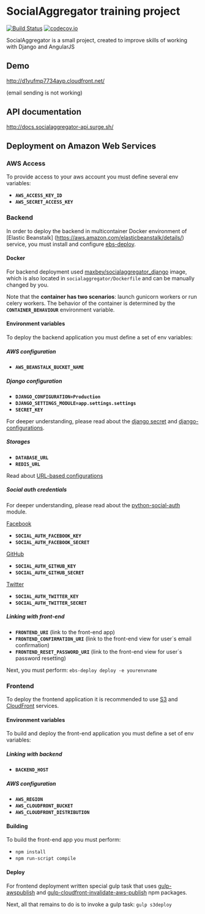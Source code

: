 # SocialAggregator training project

[![Build Status](https://travis-ci.org/Maxbey/socialaggregator.svg?branch=master)](https://travis-ci.org/Maxbey/socialaggregator)
[![codecov.io](https://codecov.io/gh/Maxbey/socialaggregator/branch/master/graphs/badge.svg)](https://codecov.io/gh/Maxbey/socialaggregator/branch/master/)

SocialAggregator is a small project, created to improve skills of working with Django and AngularJS
## Demo
http://d1yufmp7734ayp.cloudfront.net/

(email sending is not working)

## API documentation
http://docs.socialaggregator-api.surge.sh/

## Deployment on Amazon Web Services
### AWS Access
To provide access to your aws account you must define several env variables:
 - **`AWS_ACCESS_KEY_ID`**
 - **`AWS_SECRET_ACCESS_KEY`**

### Backend
In order to deploy the backend in multicontainer Docker environment of [Elastic Beanstalk] (https://aws.amazon.com/elasticbeanstalk/details/) service, you must install and configure [ebs-deploy](https://github.com/briandilley/ebs-deploy).

#### Docker
For backend deployment used [maxbey/socialaggregator_django](https://hub.docker.com/r/maxbey/socialaggregator_django/) image, which is also located in `socialaggregator/Dockerfile` and can be manually changed by you.

Note that the **container has two scenarios**: launch gunicorn workers or run celery workers.
The behavior of the container is determined by the **`CONTAINER_BEHAVIOUR`** environment variable.

#### Environment variables
To deploy the backend application you must define a set of env variables:

##### AWS configuration
 - **`AWS_BEANSTALK_BUCKET_NAME`**

##### Django configuration
 - **`DJANGO_CONFIGURATION=Production`**
 - **`DJANGO_SETTINGS_MODULE=app.settings.settings`**
 - **`SECRET_KEY`**

For deeper understanding, please read about the [django secret](https://docs.djangoproject.com/en/1.10/ref/settings/#std:setting-SECRET_KEY) and [django-configurations](https://django-configurations.readthedocs.io/en/stable/).

##### Storages
 - **`DATABASE_URL`**
 - **`REDIS_URL`**

Read about [URL-based configurations](https://django-configurations.readthedocs.io/en/stable/values/#url-based-values)

##### Social auth credentials
For deeper understanding, please read about the [python-social-auth](http://psa.matiasaguirre.net/docs/index.html) module.

[Facebook](http://psa.matiasaguirre.net/docs/backends/facebook.html)
 - **`SOCIAL_AUTH_FACEBOOK_KEY`**
 - **`SOCIAL_AUTH_FACEBOOK_SECRET`**

[GitHub](http://psa.matiasaguirre.net/docs/backends/github.html)
 - **`SOCIAL_AUTH_GITHUB_KEY`**
 - **`SOCIAL_AUTH_GITHUB_SECRET`**

[Twitter](http://psa.matiasaguirre.net/docs/backends/twitter.html)
 - **`SOCIAL_AUTH_TWITTER_KEY`**
 - **`SOCIAL_AUTH_TWITTER_SECRET`**

##### Linking with front-end
 - **`FRONTEND_URI`** (link to the front-end app)
 - **`FRONTEND_CONFIRMATION_URI`** (link to the front-end view for user`s email confirmation)
 - **`FRONTEND_RESET_PASSWORD_URI`** (link to the front-end view for user`s password resetting)

Next, you must perform: `ebs-deploy deploy -e yourenvname`

### Frontend
To deploy the frontend application it is recommended to use [S3](https://aws.amazon.com/s3/details/) and [CloudFront](https://aws.amazon.com/cloudfront/) services.
#### Environment variables
To build and deploy the front-end application you must define a set of env variables:
##### Linking with backend
 - **`BACKEND_HOST`**

##### AWS configuration
 - **`AWS_REGION`**
 - **`AWS_CLOUDFRONT_BUCKET`**
 - **`AWS_CLOUDFRONT_DISTRIBUTION`**

#### Building
To build the front-end app you must perform:
 - `npm install`
 - `npm run-script compile`

#### Deploy
For frontend deployment written special gulp task that uses [gulp-awspublish](https://www.npmjs.com/package/gulp-awspublish) and [gulp-cloudfront-invalidate-aws-publish](https://www.npmjs.com/package/gulp-cloudfront-invalidate-aws-publish) npm packages.

Next, all that remains to do is to invoke a gulp task: `gulp s3deploy`

